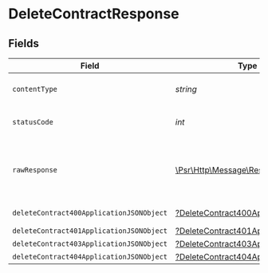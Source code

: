 # DeleteContractResponse


## Fields

| Field                                                                                                        | Type                                                                                                         | Required                                                                                                     | Description                                                                                                  |
| ------------------------------------------------------------------------------------------------------------ | ------------------------------------------------------------------------------------------------------------ | ------------------------------------------------------------------------------------------------------------ | ------------------------------------------------------------------------------------------------------------ |
| `contentType`                                                                                                | *string*                                                                                                     | :heavy_check_mark:                                                                                           | HTTP response content type for this operation                                                                |
| `statusCode`                                                                                                 | *int*                                                                                                        | :heavy_check_mark:                                                                                           | HTTP response status code for this operation                                                                 |
| `rawResponse`                                                                                                | [\Psr\Http\Message\ResponseInterface](https://www.php-fig.org/psr/psr-7/#33-psrhttpmessageresponseinterface) | :heavy_minus_sign:                                                                                           | Raw HTTP response; suitable for custom response parsing                                                      |
| `deleteContract400ApplicationJSONObject`                                                                     | [?DeleteContract400ApplicationJSON](../../models/operations/DeleteContract400ApplicationJSON.md)             | :heavy_minus_sign:                                                                                           | Precondition failed                                                                                          |
| `deleteContract401ApplicationJSONObject`                                                                     | [?DeleteContract401ApplicationJSON](../../models/operations/DeleteContract401ApplicationJSON.md)             | :heavy_minus_sign:                                                                                           | Unauthenticated                                                                                              |
| `deleteContract403ApplicationJSONObject`                                                                     | [?DeleteContract403ApplicationJSON](../../models/operations/DeleteContract403ApplicationJSON.md)             | :heavy_minus_sign:                                                                                           | Forbidden                                                                                                    |
| `deleteContract404ApplicationJSONObject`                                                                     | [?DeleteContract404ApplicationJSON](../../models/operations/DeleteContract404ApplicationJSON.md)             | :heavy_minus_sign:                                                                                           | Not Found                                                                                                    |